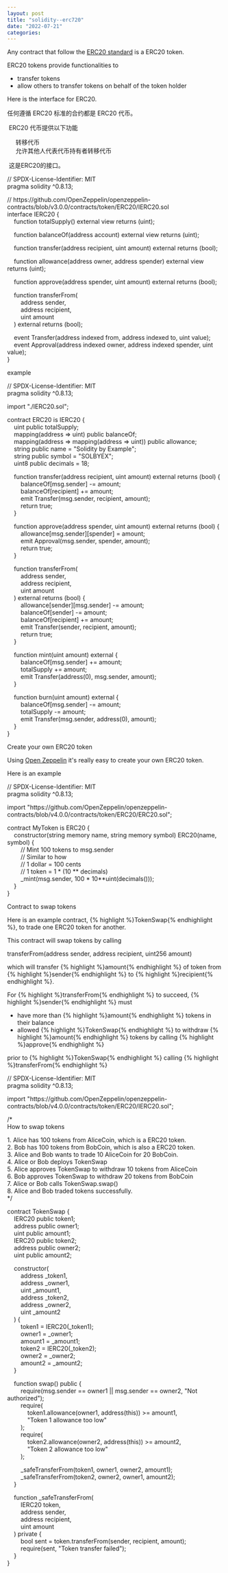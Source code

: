 ```yaml
---
layout: post
title: "solidity--erc720"
date: "2022-07-21"
categories: 
---
```

<p>Any contract that follow the <a href="https://eips.ethereum.org/EIPS/eip-20" target="__blank">ERC20 standard</a> is a ERC20 token.</p>

<p>ERC20 tokens provide functionalities to</p>

<ul>
	<li>transfer tokens</li>
	<li>allow others to transfer tokens on behalf of the token holder</li>
</ul>

<p>Here is the interface for ERC20.</p>

<p>任何遵循 ERC20 标准的合约都是 ERC20 代币。</p>

<p>&nbsp;ERC20 代币提供以下功能</p>

<p>&nbsp;&nbsp;&nbsp;&nbsp; 转移代币<br />
&nbsp;&nbsp;&nbsp;&nbsp; 允许其他人代表代币持有者转移代币</p>

<p>&nbsp;这是ERC20的接口。</p>

<p>// SPDX-License-Identifier: MIT<br />
pragma solidity ^0.8.13;</p>

<p>// https://github.com/OpenZeppelin/openzeppelin-contracts/blob/v3.0.0/contracts/token/ERC20/IERC20.sol<br />
interface IERC20 {<br />
&nbsp;&nbsp;&nbsp; function totalSupply() external view returns (uint);</p>

<p>&nbsp;&nbsp;&nbsp; function balanceOf(address account) external view returns (uint);</p>

<p>&nbsp;&nbsp;&nbsp; function transfer(address recipient, uint amount) external returns (bool);</p>

<p>&nbsp;&nbsp;&nbsp; function allowance(address owner, address spender) external view returns (uint);</p>

<p>&nbsp;&nbsp;&nbsp; function approve(address spender, uint amount) external returns (bool);</p>

<p>&nbsp;&nbsp;&nbsp; function transferFrom(<br />
&nbsp;&nbsp;&nbsp;&nbsp;&nbsp;&nbsp;&nbsp; address sender,<br />
&nbsp;&nbsp;&nbsp;&nbsp;&nbsp;&nbsp;&nbsp; address recipient,<br />
&nbsp;&nbsp;&nbsp;&nbsp;&nbsp;&nbsp;&nbsp; uint amount<br />
&nbsp;&nbsp;&nbsp; ) external returns (bool);</p>

<p>&nbsp;&nbsp;&nbsp; event Transfer(address indexed from, address indexed to, uint value);<br />
&nbsp;&nbsp;&nbsp; event Approval(address indexed owner, address indexed spender, uint value);<br />
}</p>

<p>example</p>

<p>// SPDX-License-Identifier: MIT<br />
pragma solidity ^0.8.13;</p>

<p>import &quot;./IERC20.sol&quot;;</p>

<p>contract ERC20 is IERC20 {<br />
&nbsp;&nbsp;&nbsp; uint public totalSupply;<br />
&nbsp;&nbsp;&nbsp; mapping(address =&gt; uint) public balanceOf;<br />
&nbsp;&nbsp;&nbsp; mapping(address =&gt; mapping(address =&gt; uint)) public allowance;<br />
&nbsp;&nbsp;&nbsp; string public name = &quot;Solidity by Example&quot;;<br />
&nbsp;&nbsp;&nbsp; string public symbol = &quot;SOLBYEX&quot;;<br />
&nbsp;&nbsp;&nbsp; uint8 public decimals = 18;</p>

<p>&nbsp;&nbsp;&nbsp; function transfer(address recipient, uint amount) external returns (bool) {<br />
&nbsp;&nbsp;&nbsp;&nbsp;&nbsp;&nbsp;&nbsp; balanceOf[msg.sender] -= amount;<br />
&nbsp;&nbsp;&nbsp;&nbsp;&nbsp;&nbsp;&nbsp; balanceOf[recipient] += amount;<br />
&nbsp;&nbsp;&nbsp;&nbsp;&nbsp;&nbsp;&nbsp; emit Transfer(msg.sender, recipient, amount);<br />
&nbsp;&nbsp;&nbsp;&nbsp;&nbsp;&nbsp;&nbsp; return true;<br />
&nbsp;&nbsp;&nbsp; }</p>

<p>&nbsp;&nbsp;&nbsp; function approve(address spender, uint amount) external returns (bool) {<br />
&nbsp;&nbsp;&nbsp;&nbsp;&nbsp;&nbsp;&nbsp; allowance[msg.sender][spender] = amount;<br />
&nbsp;&nbsp;&nbsp;&nbsp;&nbsp;&nbsp;&nbsp; emit Approval(msg.sender, spender, amount);<br />
&nbsp;&nbsp;&nbsp;&nbsp;&nbsp;&nbsp;&nbsp; return true;<br />
&nbsp;&nbsp;&nbsp; }</p>

<p>&nbsp;&nbsp;&nbsp; function transferFrom(<br />
&nbsp;&nbsp;&nbsp;&nbsp;&nbsp;&nbsp;&nbsp; address sender,<br />
&nbsp;&nbsp;&nbsp;&nbsp;&nbsp;&nbsp;&nbsp; address recipient,<br />
&nbsp;&nbsp;&nbsp;&nbsp;&nbsp;&nbsp;&nbsp; uint amount<br />
&nbsp;&nbsp;&nbsp; ) external returns (bool) {<br />
&nbsp;&nbsp;&nbsp;&nbsp;&nbsp;&nbsp;&nbsp; allowance[sender][msg.sender] -= amount;<br />
&nbsp;&nbsp;&nbsp;&nbsp;&nbsp;&nbsp;&nbsp; balanceOf[sender] -= amount;<br />
&nbsp;&nbsp;&nbsp;&nbsp;&nbsp;&nbsp;&nbsp; balanceOf[recipient] += amount;<br />
&nbsp;&nbsp;&nbsp;&nbsp;&nbsp;&nbsp;&nbsp; emit Transfer(sender, recipient, amount);<br />
&nbsp;&nbsp;&nbsp;&nbsp;&nbsp;&nbsp;&nbsp; return true;<br />
&nbsp;&nbsp;&nbsp; }</p>

<p>&nbsp;&nbsp;&nbsp; function mint(uint amount) external {<br />
&nbsp;&nbsp;&nbsp;&nbsp;&nbsp;&nbsp;&nbsp; balanceOf[msg.sender] += amount;<br />
&nbsp;&nbsp;&nbsp;&nbsp;&nbsp;&nbsp;&nbsp; totalSupply += amount;<br />
&nbsp;&nbsp;&nbsp;&nbsp;&nbsp;&nbsp;&nbsp; emit Transfer(address(0), msg.sender, amount);<br />
&nbsp;&nbsp;&nbsp; }</p>

<p>&nbsp;&nbsp;&nbsp; function burn(uint amount) external {<br />
&nbsp;&nbsp;&nbsp;&nbsp;&nbsp;&nbsp;&nbsp; balanceOf[msg.sender] -= amount;<br />
&nbsp;&nbsp;&nbsp;&nbsp;&nbsp;&nbsp;&nbsp; totalSupply -= amount;<br />
&nbsp;&nbsp;&nbsp;&nbsp;&nbsp;&nbsp;&nbsp; emit Transfer(msg.sender, address(0), amount);<br />
&nbsp;&nbsp;&nbsp; }<br />
}</p>

<p id="create-your-own-erc20-token">Create your own ERC20 token</p>

<p>Using <a href="https://github.com/OpenZeppelin/openzeppelin-contracts" target="__blank">Open Zeppelin</a> it&#39;s really easy to create your own ERC20 token.</p>

<p>Here is an example</p>

<p>// SPDX-License-Identifier: MIT<br />
pragma solidity ^0.8.13;</p>

<p>import &quot;https://github.com/OpenZeppelin/openzeppelin-contracts/blob/v4.0.0/contracts/token/ERC20/ERC20.sol&quot;;</p>

<p>contract MyToken is ERC20 {<br />
&nbsp;&nbsp;&nbsp; constructor(string memory name, string memory symbol) ERC20(name, symbol) {<br />
&nbsp;&nbsp;&nbsp;&nbsp;&nbsp;&nbsp;&nbsp; // Mint 100 tokens to msg.sender<br />
&nbsp;&nbsp;&nbsp;&nbsp;&nbsp;&nbsp;&nbsp; // Similar to how<br />
&nbsp;&nbsp;&nbsp;&nbsp;&nbsp;&nbsp;&nbsp; // 1 dollar = 100 cents<br />
&nbsp;&nbsp;&nbsp;&nbsp;&nbsp;&nbsp;&nbsp; // 1 token = 1 * (10 ** decimals)<br />
&nbsp;&nbsp;&nbsp;&nbsp;&nbsp;&nbsp;&nbsp; _mint(msg.sender, 100 * 10**uint(decimals()));<br />
&nbsp;&nbsp;&nbsp; }<br />
}</p>

<p id="contract-to-swap-tokens">Contract to swap tokens</p>

<p>Here is an example contract, {% highlight %}TokenSwap{% endhighlight %}, to trade one ERC20 token for another.</p>

<p>This contract will swap tokens by calling</p>

<p>transferFrom(address sender, address recipient, uint256 amount)</p>

<p>which will transfer {% highlight %}amount{% endhighlight %} of token from {% highlight %}sender{% endhighlight %} to {% highlight %}recipient{% endhighlight %}.</p>

<p>For {% highlight %}transferFrom{% endhighlight %} to succeed, {% highlight %}sender{% endhighlight %} must</p>

<ul>
	<li>have more than {% highlight %}amount{% endhighlight %} tokens in their balance</li>
	<li>allowed {% highlight %}TokenSwap{% endhighlight %} to withdraw {% highlight %}amount{% endhighlight %} tokens by calling {% highlight %}approve{% endhighlight %}</li>
</ul>

<p>prior to {% highlight %}TokenSwap{% endhighlight %} calling {% highlight %}transferFrom{% endhighlight %}</p>

<p>// SPDX-License-Identifier: MIT<br />
pragma solidity ^0.8.13;</p>

<p>import &quot;https://github.com/OpenZeppelin/openzeppelin-contracts/blob/v4.0.0/contracts/token/ERC20/IERC20.sol&quot;;</p>

<p>/*<br />
How to swap tokens</p>

<p>1. Alice has 100 tokens from AliceCoin, which is a ERC20 token.<br />
2. Bob has 100 tokens from BobCoin, which is also a ERC20 token.<br />
3. Alice and Bob wants to trade 10 AliceCoin for 20 BobCoin.<br />
4. Alice or Bob deploys TokenSwap<br />
5. Alice approves TokenSwap to withdraw 10 tokens from AliceCoin<br />
6. Bob approves TokenSwap to withdraw 20 tokens from BobCoin<br />
7. Alice or Bob calls TokenSwap.swap()<br />
8. Alice and Bob traded tokens successfully.<br />
*/</p>

<p>contract TokenSwap {<br />
&nbsp;&nbsp;&nbsp; IERC20 public token1;<br />
&nbsp;&nbsp;&nbsp; address public owner1;<br />
&nbsp;&nbsp;&nbsp; uint public amount1;<br />
&nbsp;&nbsp;&nbsp; IERC20 public token2;<br />
&nbsp;&nbsp;&nbsp; address public owner2;<br />
&nbsp;&nbsp;&nbsp; uint public amount2;</p>

<p>&nbsp;&nbsp;&nbsp; constructor(<br />
&nbsp;&nbsp;&nbsp;&nbsp;&nbsp;&nbsp;&nbsp; address _token1,<br />
&nbsp;&nbsp;&nbsp;&nbsp;&nbsp;&nbsp;&nbsp; address _owner1,<br />
&nbsp;&nbsp;&nbsp;&nbsp;&nbsp;&nbsp;&nbsp; uint _amount1,<br />
&nbsp;&nbsp;&nbsp;&nbsp;&nbsp;&nbsp;&nbsp; address _token2,<br />
&nbsp;&nbsp;&nbsp;&nbsp;&nbsp;&nbsp;&nbsp; address _owner2,<br />
&nbsp;&nbsp;&nbsp;&nbsp;&nbsp;&nbsp;&nbsp; uint _amount2<br />
&nbsp;&nbsp;&nbsp; ) {<br />
&nbsp;&nbsp;&nbsp;&nbsp;&nbsp;&nbsp;&nbsp; token1 = IERC20(_token1);<br />
&nbsp;&nbsp;&nbsp;&nbsp;&nbsp;&nbsp;&nbsp; owner1 = _owner1;<br />
&nbsp;&nbsp;&nbsp;&nbsp;&nbsp;&nbsp;&nbsp; amount1 = _amount1;<br />
&nbsp;&nbsp;&nbsp;&nbsp;&nbsp;&nbsp;&nbsp; token2 = IERC20(_token2);<br />
&nbsp;&nbsp;&nbsp;&nbsp;&nbsp;&nbsp;&nbsp; owner2 = _owner2;<br />
&nbsp;&nbsp;&nbsp;&nbsp;&nbsp;&nbsp;&nbsp; amount2 = _amount2;<br />
&nbsp;&nbsp;&nbsp; }</p>

<p>&nbsp;&nbsp;&nbsp; function swap() public {<br />
&nbsp;&nbsp;&nbsp;&nbsp;&nbsp;&nbsp;&nbsp; require(msg.sender == owner1 || msg.sender == owner2, &quot;Not authorized&quot;);<br />
&nbsp;&nbsp;&nbsp;&nbsp;&nbsp;&nbsp;&nbsp; require(<br />
&nbsp;&nbsp;&nbsp;&nbsp;&nbsp;&nbsp;&nbsp;&nbsp;&nbsp;&nbsp;&nbsp; token1.allowance(owner1, address(this)) &gt;= amount1,<br />
&nbsp;&nbsp;&nbsp;&nbsp;&nbsp;&nbsp;&nbsp;&nbsp;&nbsp;&nbsp;&nbsp; &quot;Token 1 allowance too low&quot;<br />
&nbsp;&nbsp;&nbsp;&nbsp;&nbsp;&nbsp;&nbsp; );<br />
&nbsp;&nbsp;&nbsp;&nbsp;&nbsp;&nbsp;&nbsp; require(<br />
&nbsp;&nbsp;&nbsp;&nbsp;&nbsp;&nbsp;&nbsp;&nbsp;&nbsp;&nbsp;&nbsp; token2.allowance(owner2, address(this)) &gt;= amount2,<br />
&nbsp;&nbsp;&nbsp;&nbsp;&nbsp;&nbsp;&nbsp;&nbsp;&nbsp;&nbsp;&nbsp; &quot;Token 2 allowance too low&quot;<br />
&nbsp;&nbsp;&nbsp;&nbsp;&nbsp;&nbsp;&nbsp; );</p>

<p>&nbsp;&nbsp;&nbsp;&nbsp;&nbsp;&nbsp;&nbsp; _safeTransferFrom(token1, owner1, owner2, amount1);<br />
&nbsp;&nbsp;&nbsp;&nbsp;&nbsp;&nbsp;&nbsp; _safeTransferFrom(token2, owner2, owner1, amount2);<br />
&nbsp;&nbsp;&nbsp; }</p>

<p>&nbsp;&nbsp;&nbsp; function _safeTransferFrom(<br />
&nbsp;&nbsp;&nbsp;&nbsp;&nbsp;&nbsp;&nbsp; IERC20 token,<br />
&nbsp;&nbsp;&nbsp;&nbsp;&nbsp;&nbsp;&nbsp; address sender,<br />
&nbsp;&nbsp;&nbsp;&nbsp;&nbsp;&nbsp;&nbsp; address recipient,<br />
&nbsp;&nbsp;&nbsp;&nbsp;&nbsp;&nbsp;&nbsp; uint amount<br />
&nbsp;&nbsp;&nbsp; ) private {<br />
&nbsp;&nbsp;&nbsp;&nbsp;&nbsp;&nbsp;&nbsp; bool sent = token.transferFrom(sender, recipient, amount);<br />
&nbsp;&nbsp;&nbsp;&nbsp;&nbsp;&nbsp;&nbsp; require(sent, &quot;Token transfer failed&quot;);<br />
&nbsp;&nbsp;&nbsp; }<br />
}</p>

<p>&nbsp;</p>

